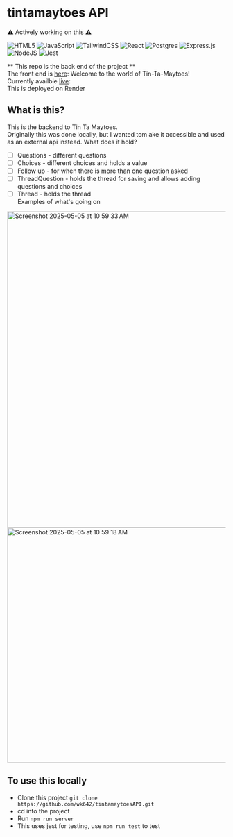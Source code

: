 # tintamaytoes API

⚠️ Actively working on this ⚠️

![HTML5](https://img.shields.io/badge/html5-%23E34F26.svg?style=for-the-badge&logo=html5&logoColor=white)
![JavaScript](https://img.shields.io/badge/javascript-%23323330.svg?style=for-the-badge&logo=javascript&logoColor=%23F7DF1E)
![TailwindCSS](https://img.shields.io/badge/tailwindcss-%2338B2AC.svg?style=for-the-badge&logo=tailwind-css&logoColor=white)
![React](https://img.shields.io/badge/react-%2320232a.svg?style=for-the-badge&logo=react&logoColor=%2361DAFB)
![Postgres](https://img.shields.io/badge/postgres-%23316192.svg?style=for-the-badge&logo=postgresql&logoColor=white)
![Express.js](https://img.shields.io/badge/express.js-%23404d59.svg?style=for-the-badge&logo=express&logoColor=%2361DAFB)
![NodeJS](https://img.shields.io/badge/node.js-6DA55F?style=for-the-badge&logo=node.js&logoColor=white)
![Jest](https://img.shields.io/badge/-jest-%23C21325?style=for-the-badge&logo=jest&logoColor=white)

** This repo is the back end of the project **  
The front end  is [here](https://github.com/wk642/tin-ta-maytoes):
Welcome to the world of Tin-Ta-Maytoes!  
Currently availble [live](https://tin-ta-maytoes-client.onrender.com/):  
This is deployed on Render  

## What is this?

This is the backend to Tin Ta Maytoes.  
Originally this was done locally, but I wanted tom ake it accessible and used as an external api instead. 
What does it hold?
- [ ] Questions - different questions
- [ ] Choices - different choices and holds a  value 
- [ ] Follow up - for when there is more than one question asked
- [ ] ThreadQuestion - holds the thread for saving and allows adding questions and choices
- [ ] Thread - holds the thread  
Examples of what's going on
<img width="729" alt="Screenshot 2025-05-05 at 10 59 33 AM" src="https://github.com/user-attachments/assets/f2044311-a629-47a5-8618-f6729e74ac82" />
<img width="542" alt="Screenshot 2025-05-05 at 10 59 18 AM" src="https://github.com/user-attachments/assets/4415dd7c-20de-4ea8-87a8-f586e8e76a80" />


## To use this locally

- Clone this project `git clone https://github.com/wk642/tintamaytoesAPI.git`
- cd into the project
- Run `npm run server`
- This uses jest for testing, use `npm run test` to test
